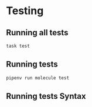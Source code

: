 <!-- Space: AnsibleRoleDocker -->
<!-- Parent: Project -->
<!-- Title: Project Testing -->

<!-- Label: Testing -->
<!-- Include: docs/disclaimer.md -->
<!-- Include: ac:toc -->

# Testing

## Running all tests

```bash
task test
```

## Running tests

```bash
pipenv run molecule test
```

## Running tests Syntax
